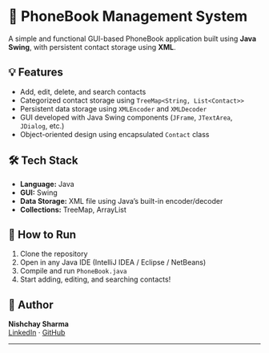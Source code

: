 # 📒 PhoneBook Management System

A simple and functional GUI-based PhoneBook application built using **Java Swing**, with persistent contact storage using **XML**.

## 💡 Features

- Add, edit, delete, and search contacts
- Categorized contact storage using `TreeMap<String, List<Contact>>`
- Persistent data storage using `XMLEncoder` and `XMLDecoder`
- GUI developed with Java Swing components (`JFrame`, `JTextArea`, `JDialog`, etc.)
- Object-oriented design using encapsulated `Contact` class

## 🛠️ Tech Stack

- **Language:** Java
- **GUI:** Swing
- **Data Storage:** XML file using Java’s built-in encoder/decoder
- **Collections:** TreeMap, ArrayList


## 🚀 How to Run

1. Clone the repository
2. Open in any Java IDE (IntelliJ IDEA / Eclipse / NetBeans)
3. Compile and run `PhoneBook.java`
4. Start adding, editing, and searching contacts!

## 📌 Author

**Nishchay Sharma**  
[LinkedIn](https://linkedin.com/in/nishchay-sharma-ns) · [GitHub](https://github.com/SharmaNishchay)

---



